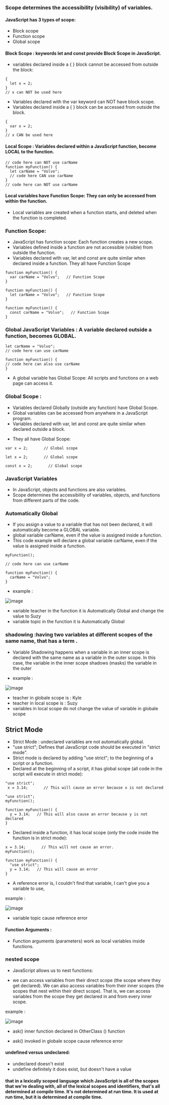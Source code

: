 
### Scope determines the accessibility (visibility) of variables.
#### JavaScript has 3 types of scope:
* Block scope
* Function scope
* Global scope

#### Block Scope : keywords let and const provide Block Scope in JavaScript.
* variables declared inside a { } block cannot be accessed from outside the block:
```
{
  let x = 2;
}
// x can NOT be used here
```
* Variables declared with the var keyword can NOT have block scope.
* Variables declared inside a { } block can be accessed from outside the block.
```
{
  var x = 2;
}
// x CAN be used here
```
#### Local Scope : Variables declared within a JavaScript function, become LOCAL to the function.
```
// code here can NOT use carName
function myFunction() {
  let carName = "Volvo";
  // code here CAN use carName
}
// code here can NOT use carName
```
#### Local variables have Function Scope: They can only be accessed from within the function.
 * Local variables are created when a function starts, and deleted when the function is completed.

### Function Scope:
* JavaScript has function scope: Each function creates a new scope.
* Variables defined inside a function are not accessible (visible) from outside the function.
* Variables declared with var, let and const are quite similar when declared inside a function. They all have Function Scope
```
function myFunction() {
  var carName = "Volvo";   // Function Scope
}
```

```
function myFunction() {
  let carName = "Volvo";   // Function Scope
}
```
```
function myFunction() {
  const carName = "Volvo";   // Function Scope
}
```
### Global JavaScript Variables : A variable declared outside a function, becomes GLOBAL.
```
let carName = "Volvo";
// code here can use carName

function myFunction() {
// code here can also use carName
}
```
* A global variable has Global Scope: All scripts and functions on a web page can access it. 

### Global Scope :
* Variables declared Globally (outside any function) have Global Scope.
* Global variables can be accessed from anywhere in a JavaScript program.
* Variables declared with var, let and const are quite similar when declared outside a block.
- They all have Global Scope:
```
var x = 2;       // Global scope
```
```
let x = 2;       // Global scope
```
```
const x = 2;       // Global scope
```
### JavaScript Variables
* In JavaScript, objects and functions are also variables.
* Scope determines the accessibility of variables, objects, and functions from different parts of the code.

### Automatically Global
 * If you assign a value to a variable that has not been declared, it will automatically become a GLOBAL variable.
 * global variable carName, even if the value is assigned inside a function.
* This code example will declare a global variable carName, even if the value is assigned inside a function.
```
myFunction();

// code here can use carName

function myFunction() {
  carName = "Volvo";
}
```
* example :

![image](https://github.com/alaa-abuhani/Mastering-JavaScript-in-20Days/assets/65255601/7ad7dfb0-3e3a-46e4-8164-d5e32d5159a2)

* variable teacher in the function it is Automatically Global and change the value to Suzy 
* variable topic in the function it is Automatically Global



### shadowing :having two variables at different scopes of the same name, that has a term .
* Variable Shadowing happens when a variable in an inner scope is declared with the same name as a variable in the outer scope. In this case, the variable in the inner scope shadows (masks) the variable in the outer

* example :

![image](https://github.com/alaa-abuhani/Mastering-JavaScript-in-20Days/assets/65255601/39008554-5308-4690-8076-602bed7d7943)

* teacher in globale scope is : Kyle
* teacher in local scope is   : Suzy
* variables in local scope do not change the value of variable in globale scope

## Strict Mode 
*  Strict Mode : undeclared variables are not automatically global.
* "use strict"; Defines that JavaScript code should be executed in "strict mode".
* Strict mode is declared by adding "use strict"; to the beginning of a script or a function.
* Declared at the beginning of a script, it has global scope (all code in the script will execute in strict mode):
```
"use strict";
 x = 3.14;       // This will cause an error because x is not declared
```
```
"use strict";
myFunction();

function myFunction() {
  y = 3.14;   // This will also cause an error because y is not declared
}
```
* Declared inside a function, it has local scope (only the code inside the function is in strict mode):
```
x = 3.14;       // This will not cause an error.
myFunction();

function myFunction() {
  "use strict";
  y = 3.14;   // This will cause an error
}
```
* A reference error is, I couldn't find that variable, I can't give you a variable to use, 

example :

![image](https://github.com/alaa-abuhani/Mastering-JavaScript-in-20Days/assets/65255601/b78fefaf-8fd1-4b8c-8188-edfe9458fbe9)
* variable topic cause reference error

#### Function Arguments :
* Function arguments (parameters) work as local variables inside functions.


### nested scope 
* JavaScript allows us to nest functions:
- we can access variables from their direct scope (the scope where they get declared). We can also access variables from their inner scopes (the scopes that nest within their direct scope). That is, we can access variables from the scope they get declared in and from every inner scope.

example :

![image](https://github.com/alaa-abuhani/Mastering-JavaScript-in-20Days/assets/65255601/48f14327-4a15-48f9-805d-b8da6d61ad55) 


- ask() inner function declared in OtherClass () function 

- ask() invoked in globale scope  cause reference error

####  undefined versus undeclared:
* undeclared doesn't exist
* undefine definitely it does exist, but doesn't have a value




#### that in a lexically scoped language which JavaScript is all of the scopes that we're dealing with, all of the lexical scopes and identifiers, that's all determined at compile time. It's not determined at run time. It is used at run time, but it is determined at compile time.

